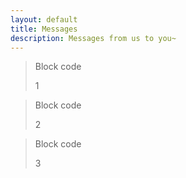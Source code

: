 ```yaml
---
layout: default
title: Messages
description: Messages from us to you~
---
```

> Block code
> 
> 1

> Block code
> 
> 2

> Block code
> 
> 3

